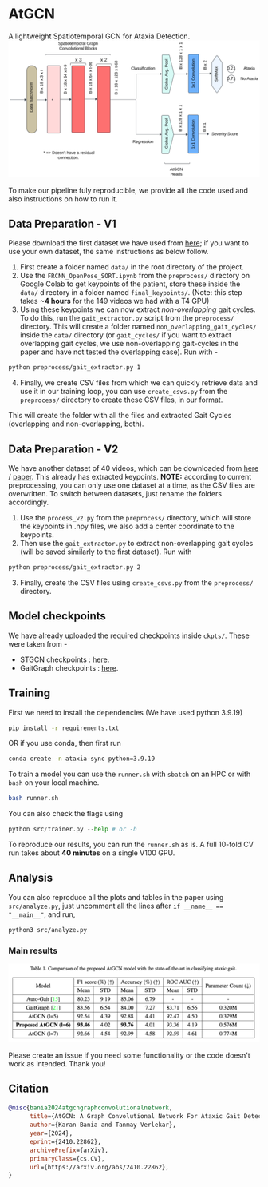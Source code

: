 # AtGCN
A lightweight Spatiotemporal GCN for Ataxia Detection.
![AtGCN](assets/atgcn.png)

To make our pipeline fuly reproducible, we provide all the code used and also instructions on how to run it.

## Data Preparation - V1
Please download the first dataset we have used from [here](https://github.com/ROC-HCI/Automated-Ataxia-Gait); if you want to use your own dataset, the same instructions as below follow.

1. First create a folder named `data/` in the root directory of the project.
2. Use the `FRCNN_OpenPose_SORT.ipynb` from the `preprocess/` directory on Google Colab to get keypoints of the patient, store these inside the `data/` directory in a folder named `final_keypoints/`. (Note: this step takes **~4 hours** for the 149 videos we had with a T4 GPU)
3. Using these keypoints we can now extract *non-overlapping* gait cycles. To do this, run the `gait_extractor.py` script from the `preprocess/` directory. This will create a folder named `non_overlapping_gait_cycles/` inside the `data/` directory (or `gait_cycles/` if you want to extract overlapping gait cycles, we use non-overlapping gait-cycles in the paper and have not tested the overlapping case). Run with -
```bash
python preprocess/gait_extractor.py 1
```
4. Finally, we create CSV files from which we can quickly retrieve data and use it in our training loop, you can use `create_csvs.py` from the `preprocess/` directory to create these CSV files, in our format.

This will create the folder with all the files and extracted Gait Cycles (overlapping and non-overlapping, both).

## Data Preparation - V2
We have another dataset of 40 videos, which can be downloaded from [here](https://data.mendeley.com/datasets/2vkk2r9tx3/1) / [paper](https://hisham246.github.io/uploads/iecbes2022khalil.pdf). This already has extracted keypoints. **NOTE:** according to current preprocessing, you can only use one dataset at a time, as the CSV files are overwritten. To switch between datasets, just rename the folders accordingly.

1. Use the `process_v2.py` from the `preprocess/` directory, which will store the keypoints in .npy files, we also add a center coordinate to the keypoints.
2. Then use the `gait_extractor.py` to extract non-overlapping gait cycles (will be saved similarly to the first dataset). Run with 
```bash
python preprocess/gait_extractor.py 2
```
3. Finally, create the CSV files using `create_csvs.py` from the `preprocess/` directory.


## Model checkpoints
We have already uploaded the required checkpoints inside `ckpts/`. These were taken from -
- STGCN checkpoints : [here](https://github.com/yysijie/st-gcn/blob/master/OLD_README.md).
- GaitGraph checkpoints : [here](https://github.com/tteepe/GaitGraph).


## Training
First we need to install the dependencies (We have used python 3.9.19)
```bash
pip install -r requirements.txt
```
OR if you use conda, then first run
```bash
conda create -n ataxia-sync python=3.9.19
```
To train a model you can use the `runner.sh` with `sbatch` on an HPC or with `bash` on your local machine.
```bash
bash runner.sh
```
You can also check the flags using 
```python
python src/trainer.py --help # or -h
```
To reproduce our results, you can run the `runner.sh` as is. A full 10-fold CV run takes about **40 minutes** on a single V100 GPU.

## Analysis
You can also reproduce all the plots and tables in the paper using `src/analyze.py`, just uncomment all the lines after `if __name__ == "__main__"`, and run,
```bash
python3 src/analyze.py
```
### Main results
![Results](assets/results.png)

Please create an issue if you need some functionality or the code doesn't work as intended. Thank you!

## Citation
```bibtex
@misc{bania2024atgcngraphconvolutionalnetwork,
      title={AtGCN: A Graph Convolutional Network For Ataxic Gait Detection}, 
      author={Karan Bania and Tanmay Verlekar},
      year={2024},
      eprint={2410.22862},
      archivePrefix={arXiv},
      primaryClass={cs.CV},
      url={https://arxiv.org/abs/2410.22862}, 
}
```